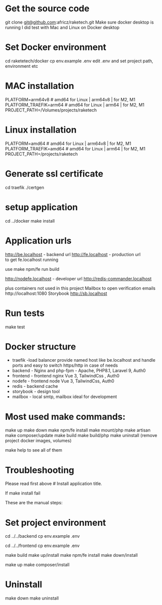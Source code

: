 # Get the source code
git clone git@github.com:africz/raketech.git
Make sure docker desktop is running
I did test with Mac and Linux on Docker desktop

# Set Docker environment
cd raketetech/docker
cp env.example .env
edit .env and set project path, environment etc

# MAC installation
PLATFORM=arm64v8 # amd64 for Linux | arm64v8 | for M2, M1
PLATFORM_TRAEFIK=arm64 # amd64 for Linux | arm64 | for M2, M1
PROJECT_PATH=/Volumes/projects/raketech

# Linux installation
PLATFORM=amd64 # amd64 for Linux | arm64v8 | for M2, M1
PLATFORM_TRAEFIK=amd64 # amd64 for Linux | arm64 | for M2, M1
PROJECT_PATH=/projects/raketech

# Generate ssl certificate
cd traefik
./certgen


# setup application 
cd ../docker
make install

# Application urls

http://be.localhost     - backend url
http://fe.localhost     - production url  
to get fe.localhost running

use make npm/fe run build 

http://nodefe.localhost - developer url
http://redis-commander.localhost



plus containers not used in this project
Mailbox to open verification emails
http://localhost:1080
Storybook
http://sb.localhost 



# Run tests

make test

# Docker structure

- traefik       -load balancer provide named host like be.localhost and handle ports
                  and easy to switch https/http in case of needs
- backend       - Nginx and php-fpm - Apache, PHP8.1, Laravel 9, Auth0
- frontend      - frontend nginx Vue 3, TailwindCss , Auth0
- nodefe        - frontend node Vue 3, TailwindCss, Auth0
- redis         - backend cache
- storybook     - design tool   
- mailbox       - local smtp, mailbox ideal for development 

# Most used make commands:

make up
make down
make npm/fe install
make mount/php
make artisan
make composer/update 
make build
make build/php
make uninstall (remove project docker images, volumes)

make help to see all of them


# Troubleshooting

Please read first above # Install application title.

If make install fail

These are the manual steps:

# Set project environment
cd ../../backend
cp env.example .env

cd ../../frontend
cp env.example .env

make build 
make up/install
make npm/fe install
make down/install

make up
make composer/install

# Uninstall

make down
make uninstall
